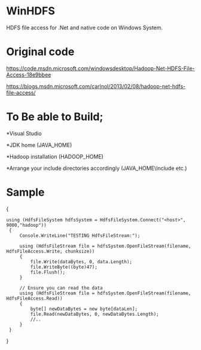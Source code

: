 # WinHDFS
HDFS file access for .Net and native code on Windows System. 

# Original code  

https://code.msdn.microsoft.com/windowsdesktop/Hadoop-Net-HDFS-File-Access-18e9bbee

https://blogs.msdn.microsoft.com/carlnol/2013/02/08/hadoop-net-hdfs-file-access/


# To Be able to Build;

*Visual Studio

*JDK home (JAVA_HOME)

*Hadoop installation (HADOOP_HOME)

*Arrange your include directories accordingly (JAVA_HOME\Include etc.)

# Sample
  {
  
    using (HdfsFileSystem hdfsSystem = HdfsFileSystem.Connect("<host>", 9000,"hadoop"))
     {
         Console.WriteLine("TESTING HdfsFileStream:");
         
         using (HdfsFileStream file = hdfsSystem.OpenFileStream(filename, HdfsFileAccess.Write, chunksize))
         {
             file.Write(dataBytes, 0, data.Length);
             file.WriteByte((byte)47);
             file.Flush();
         }
   
         // Ensure you can read the data
         using (HdfsFileStream file = hdfsSystem.OpenFileStream(filename, HdfsFileAccess.Read))
         { 
             byte[] newDataBytes = new byte[dataLen];
             file.Read(newDataBytes, 0, newDataBytes.Length);
             //..
         } 
     } 
     
   }
  
